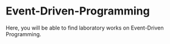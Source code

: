 # Event-Driven-Programming
Here, you will be able to find laboratory works on Event-Driven Programming.
